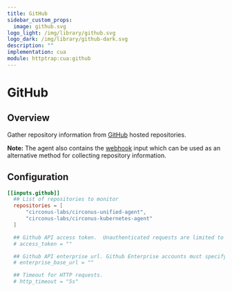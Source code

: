 ```yaml
---
title: GitHub
sidebar_custom_props:
  image: github.svg
logo_light: /img/library/github.svg
logo_dark: /img/library/github-dark.svg
description: ""
implementation: cua
module: httptrap:cua:github
---
```


# GitHub

## Overview

Gather repository information from [GitHub](https://www.github.com/) hosted repositories.

**Note:** The agent also contains the [webhook](https://github.com/circonus-labs/circonus-unified-agent/blob/master/plugins/inputs/webhooks/github) input which can be used as an
alternative method for collecting repository information.

## Configuration

```toml
[[inputs.github]]
  ## List of repositories to monitor
  repositories = [
	  "circonus-labs/circonus-unified-agent",
	  "circonus-labs/circonus-kubernetes-agent"
  ]

  ## Github API access token.  Unauthenticated requests are limited to 60 per hour.
  # access_token = ""

  ## Github API enterprise url. Github Enterprise accounts must specify their base url.
  # enterprise_base_url = ""

  ## Timeout for HTTP requests.
  # http_timeout = "5s"
```
